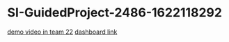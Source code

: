 # SI-GuidedProject-2486-1622118292
[demo video in team 22](https://1drv.ms/u/s!Aj76gCk0asdQjzBDbV1lsX1QgQOV?e=rZjmM8)
[dashboard link](https://us3.ca.analytics.ibm.com/bi/?perspective=dashboard&pathRef=.my_folders%2FSnapchart%2Bdashboard&action=view&mode=dashboard)




